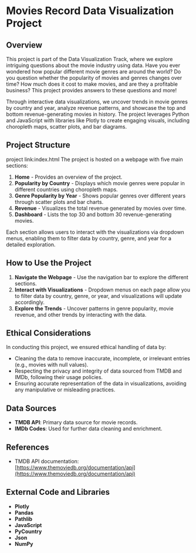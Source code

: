 # Movies Record Data Visualization Project

## Overview

This project is part of the Data Visualization Track, where we explore intriguing questions about the movie industry using data. Have you ever wondered how popular different movie genres are around the world? Do you question whether the popularity of movies and genres changes over time? How much does it cost to make movies, and are they a profitable business? This project provides answers to these questions and more!

Through interactive data visualizations, we uncover trends in movie genres by country and year, analyze revenue patterns, and showcase the top and bottom revenue-generating movies in history. The project leverages Python and JavaScript with libraries like Plotly to create engaging visuals, including choropleth maps, scatter plots, and bar diagrams.

## Project Structure
project link:index.html
The project is hosted on a webpage with five main sections:
1. **Home** - Provides an overview of the project.
2. **Popularity by Country** - Displays which movie genres were popular in different countries using choropleth maps.
3. **Genre Popularity by Year** - Shows popular genres over different years through scatter plots and bar charts.
4. **Revenue** - Visualizes the total revenue generated by movies over time.
5. **Dashboard** - Lists the top 30 and bottom 30 revenue-generating movies.

Each section allows users to interact with the visualizations via dropdown menus, enabling them to filter data by country, genre, and year for a detailed exploration.

## How to Use the Project

1. **Navigate the Webpage** - Use the navigation bar to explore the different sections.
2. **Interact with Visualizations** - Dropdown menus on each page allow you to filter data by country, genre, or year, and visualizations will update accordingly.
3. **Explore the Trends** - Uncover patterns in genre popularity, movie revenue, and other trends by interacting with the data.

## Ethical Considerations

In conducting this project, we ensured ethical handling of data by:
- Cleaning the data to remove inaccurate, incomplete, or irrelevant entries (e.g., movies with null values).
- Respecting the privacy and integrity of data sourced from TMDB and IMDb, following their usage policies.
- Ensuring accurate representation of the data in visualizations, avoiding any manipulative or misleading practices.

## Data Sources

- **TMDB API**: Primary data source for movie records.
- **IMDb Codes**: Used for further data cleaning and enrichment.

## References

- TMDB API documentation: [https://www.themoviedb.org/documentation/api](https://www.themoviedb.org/documentation/api)

## External Code and Libraries

- **Plotly** 
- **Pandas**
- **Pathlib**
- **JavaScript**
- **PyCountry**
- **Json**
- **NumPy**
